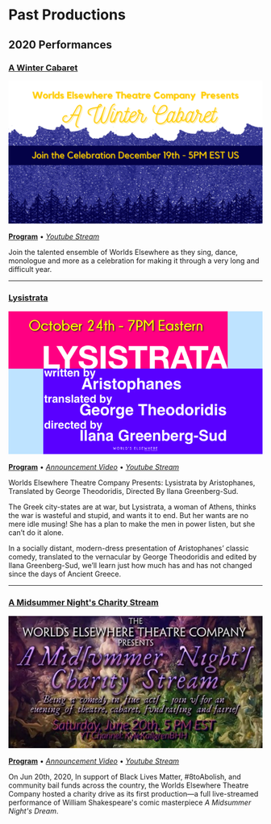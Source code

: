 # Past Productions

## 2020 Performances

### [A Winter Cabaret][2020.12-program]

[![A Winter Cabaret Banner](/assets/img/shows/2020.12/winter-cabaret/banner.png)][2020.12-program]

**[Program][2020.12-program]** &bull; [<i yt>Youtube Stream</i>][2020.12-stream]

Join the talented ensemble of Worlds Elsewhere as they sing, dance, monologue and more as a celebration for making it through a very long and difficult year.

[2020.12-program]: /shows/2020.12/winter-cabaret "Click here for the program"
[2020.12-stream]: https://www.youtube.com/watch?v=I7YF8jKdeBQ "Watch the stream here!"

***

### [Lysistrata][2020.10-program]

[![Lysistrata Banner](/assets/img/shows/2020.10/lysistrata/banner.png)][2020.10-program]

**[Program][2020.10-program]** &bull; [<i yt>Announcement Video</i>][2020.10-promo] &bull; [<i yt>Youtube Stream</i>][2020.10-stream]

Worlds Elsewhere Theatre Company Presents: Lysistrata by Aristophanes, Translated by George Theodoridis, Directed By Ilana Greenberg-Sud.

The Greek city-states are at war, but Lysistrata, a woman of Athens, thinks the war is wasteful and stupid, and wants it to end. But her wants are no mere idle musing! She has a plan to make the men in power listen, but she can’t do it alone.

In a socially distant, modern-dress presentation of Aristophanes’ classic comedy, translated to the vernacular by George Theodoridis and edited by Ilana Greenberg-Sud, we’ll learn just how much has and has not changed since the days of Ancient Greece.

[2020.10-program]: /shows/2020.10/lysistrata "Click here for the program"
[2020.10-promo]: https://www.youtube.com/watch?v=H0Z7WCdeP90 "Promo Video on KyleKallgrenBHH on Youtube!"
[2020.10-stream]: https://www.youtube.com/watch?v=nOQqgwHmij8 "Watch the stream here!"

***

### [A Midsummer Night's Charity Stream][2020.06-program]

[![A Midsummer Night's Charity Stream Banner](/assets/img/shows/2020.06/midsummer/banner.jpg)][2020.06-program]

**[Program][2020.06-program]** &bull; [<i yt>Announcement Video</i>][2020.06-promo] &bull; [<i yt>Youtube Stream</i>][2020.06-stream]

On Jun 20th, 2020, In support of Black Lives Matter, #8toAbolish, and community bail funds across the country, the Worlds Elsewhere Theatre Company hosted a charity drive as its first production&mdash;a full live-streamed performance of William Shakespeare's comic masterpiece *A Midsummer Night's Dream*.

[2020.06-program]: /shows/2020.06/midsummer "Click here for the program"
[2020.06-promo]: https://www.youtube.com/watch?v=m5AzeMTDn2M "Watch our announcement video!"
[2020.06-stream]: https://www.youtube.com/watch?v=pH8cqnKkfLc "Watch the stream here!"
